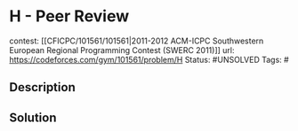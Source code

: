 # H - Peer Review

contest: [[CFICPC/101561/101561|2011-2012 ACM-ICPC Southwestern European Regional Programming Contest (SWERC 2011)]]
url: https://codeforces.com/gym/101561/problem/H
Status: #UNSOLVED
Tags: #

## Description

## Solution

